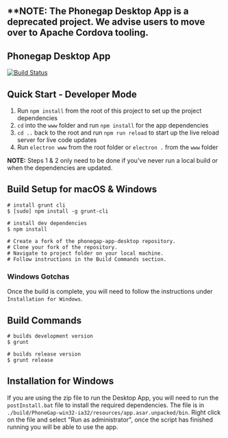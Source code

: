 ## **NOTE: The Phonegap Desktop App is a deprecated project. We advise users to move over to Apache Cordova tooling.

## Phonegap Desktop App 

[![Build Status](https://travis-ci.org/phonegap/phonegap-app-desktop.svg?branch=master)](https://travis-ci.org/phonegap/phonegap-app-desktop)

## Quick Start - Developer Mode

1. Run `npm install` from the root of this project to set up the project dependencies
2. `cd` into the `www` folder and run `npm install` for the app dependencies
3. `cd ..` back to the root and run `npm run reload` to start up the live reload server for live code updates
4. Run `electron www` from the root folder  or `electron .` from the `www` folder

**NOTE:** Steps 1 & 2 only need to be done if you've never run a local build or when the dependencies are updated.

## Build Setup for macOS & Windows

```
# install grunt cli
$ [sudo] npm install -g grunt-cli

# install dev dependencies
$ npm install

# Create a fork of the phonegap-app-desktop repository.
# Clone your fork of the repository.
# Navigate to project folder on your local machine.
# Follow instructions in the Build Commands section.
```

### Windows Gotchas

Once the build is complete, you will need to follow the instructions under `Installation for Windows`.

## Build Commands

```
# builds development version
$ grunt

# builds release version
$ grunt release
```

## Installation for Windows

If you are using the zip file to run the Desktop App, you will need to run the
`postInstall.bat` file to install the required dependencies. The file is in
`./build/PhoneGap-win32-ia32/resources/app.asar.unpacked/bin`. Right click on the file
and select "Run as administrator", once the script has finished running you will
be able to use the app.
